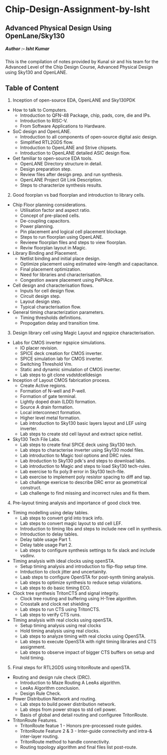 # Chip-Design-Assignment-by-Isht
## Advanced Physical Design Using OpenLane/Sky130

##### Author :- Isht Kumar

This is the compilation of notes provided by Kunal sir and his team for the Advanced Level of the Chip Design Course, Advanced Physical Design using Sky130 and OpenLANE.

## Table of Content
1. Inception of open-source EDA, OpenLANE and Sky130PDK
* How to talk to Computers.
     * Introduction to QFN-48 Package, chip, pads, core, die and IPs.
     * Introduction to RISC-V.
     * From Software Applications to Hardware.
* SoC design and OpenLANE.
     * Introduction to all components of open-source digital asic design.
     * Simplified RTL2GDS flow.
     * Introduction to OpenLANE and Strive chipsets.
     * Introduction to OpenLANE detailed ASIC design flow.
* Get familiar to open-source EDA tools.
     * OpenLANE Directory structure in detail.
     * Design preparation step.
     * Review files after design prep. and run synthesis.
     * OpenLANE Project Git Link Description.
     * Steps to characterize synthesis results.
2. Good foorplan vs bad floorplan and introduction to library cells.
* Chip Floor planning considerations.
     * Utilisation factor and aspect ratio.
     * Concept of pre-placed cells.
     * De-coupling capacitors.
     * Power planning.
     * Pin placement and logical cell placement blockage.
     * Steps to run floorplan using OpenLANE.
     * Revieew floorplan files and steps to view floorplan.
     * Reviw floorplan layout in Magic.
* Library Binding and Placement.
     * Netlist binding and initial place design.
     * Optimize placement using estimated wire-length and capacitance.
     * Final placement optimization.
     * Need for libraries and characterisation.
     * Congestion aware placement using PePlAce.
* Cell design and characterisation flows.
     * Inputs for cell design flow.
     * Circuit design step.
     * Layout design step.
     * Typical characterisation flow.
* General timing characterization parameters.
     * Timing thresholds definitions.
     * Propogation delay and transition time.
3. Design library cell using Magic Layout and ngspice characterisation.
* Labs for CMOS inverter ngspice simulations.
     * IO placer revision.
     * SPICE deck creation for CMOS inverter.
     * SPICE simulation lab for CMOS inverter.
     * Switching Threshold Vm.
     * Static and dynamic simulation of CMOS inverter.
     * Lab steps to git clone vsdstdcelldesign
* Inception of Layout CMOS fabrication process.
     * Create Active regions.
     * Formation of N-well and P-well.
     * Formation of gate terminal.
     * Lightly doped drain (LDD) formation.
     * Source A drain formation.
     * Local interconnect formation.
     * Higher level metal formation.
     * Lab introduction to Sky130 basic layers layout and LEF using inverter.
     * Lab steps to create std cell layout and extract spice netlist.
* Sky130 Tech File Labs.
     * Lab steps to create final SPICE deck using Sky130 tech.
     * Lab steps to characterise inverter using Sky130 model files.
     * Lab introduction to Magic tool options and DRC rules.
     * Lab itroduction to Sky130 pdk's and steps to download labs.
     * Lab introduction to Magic and steps to load Sky130 tech-rules.
     * Lab exercise to fix poly.9 error in Sky130 tech-file.
     * Lab exercise to implement poly resistor spacing to diff and tap.
     * Lab challenge exericse to describe DRC error as geometrical construct.
     * Lab challenge to find missing and incorrect rules and fix them.
4. Pre-layout timing analysis and importance of good clock tree.
* Timing modelling using delay tables.
     * Lab steps to convert grid into track info.
     * Lab steps to convert magic layout to std cell LEF.
     * Introduction to timing libs and steps to include new cell in synthesis.
     * Introduction to delay tables.
     * Delay table usage Part 1.
     * Delay table usage Part 2.
     * Lab steps to configure synthesis settings to fix slack and include vsdinv.
* Timing analysis with ideal clocks using openSTA.
     * Setup timing analysis and introduction to flip-flop setup time.
     * Intrduction to clock jitter and uncertainity.
     * Laab steps to configure OpenSTA for post-synth timing analysis.
     * Lab steps to optimize synthesis to reduce setup violations.
     * Lab steps to do basic timing ECO.
* Clock tree synthesis TritonCTS and signal integrity.
     * Clock tree routing and buffering using H-Tree algorithm.
     * Crosstalk and clock net shielding 
     * Lab steps to run CTS using TritonCTS.
     * Lab steps to verify CTS runs.
* Timing analysis with real clocks using openSTA.
     * Setup timing analysis using real clocks
     * Hold timing analysis using real clocks.
     * Lab steps to analyze timing with real clocks using OpenSTA.
     * Lab steps to execute OpenSTA with right timing libraries and CTS assignment.
     * Lab steps to observe impact of bigger CTS buffers on setup and hold timing.
5. Final steps for RTL2GDS using tritonRoute and openSTA.
* Routing and design rule check (DRC).
     * Introduction to Maze Routing A LeeAs algorithm.
     * LeeAs Algorithm conclusion.
     * Design Rule Check.
* Power Distribution Network and routing.
     * Lab steps to build power distribution network.
     * Lab steps from power straps to std cell power.
     * Basis of global and detail routing and configuree TritonRoute.
* TritonRoute Features.
     * TritonRoute featue 1 - Honors pre-processed route guides.
     * TritonRoute Feature 2 & 3 - Inter-guide connectivity and intra-& inter-layer routing.
     * TritonRoute method to handle connectivity.
     * Routing topology algorithm and final files list post-route.
